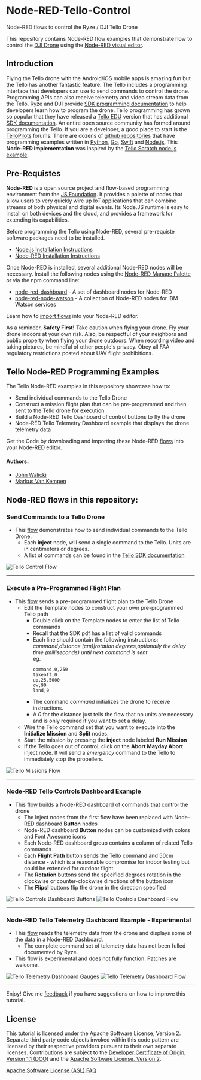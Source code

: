 # Node-RED-Tello-Control

Node-RED flows to control the Ryze / DJI Tello Drone

This repository contains Node-RED flow examples that demonstrate how to control
the [DJI Drone](https://www.ryzerobotics.com/tello) using the [Node-RED visual editor](http://nodered.org).

## Introduction

Flying the Tello drone with the Android/iOS mobile apps is amazing fun but the Tello has another fantastic feature.
The Tello includes a programming interface that developers can use to send commands to control the drone. Programming
APIs can also receive telemetry and video stream data from the Tello. Ryze and DJI provide
[SDK programming documentation](https://www.ryzerobotics.com/tello/downloads) to help developers learn how to program
the drone.  Tello programming has grown so popular that they have released a [Tello EDU](https://www.ryzerobotics.com/tello-edu)
version that has additional [SDK documentation](https://www.ryzerobotics.com/tello-edu/downloads).
An entire open source community has formed around programming the Tello. If you are a developer, a good place to start is the
[TelloPilots](https://tellopilots.com/) forums. There are dozens of [github repositories](https://github.com/topics/tello)
that have programming examples written in [Python](https://github.com/damiafuentes/DJITelloPy),
[Go](https://github.com/SMerrony/tello), [Swift](https://github.com/tranchis/TelloSwift) and
[Node.js](https://github.com/SovGVD/nodetello). This **Node-RED implementation** was inspired by the
[Tello Scratch node.js example](https://dl-cdn.ryzerobotics.com/downloads/tello/0222/Tello+Scratch+Readme.pdf).

## Pre-Requistes

**Node-RED** is a open source project and flow-based programming environment from the
[JS Foundation](https://js.foundation/community/projects). It provides a palette of nodes that allow users
to very quickly wire up IoT applications that can combine streams of both physical and digital events.
Its Node.JS runtime is easy to install on both devices and the cloud, and provides a framework for
extending its capabilities.

Before programming the Tello using Node-RED, several pre-requiste software packages need to be installed.
- [Node.js Installation Instructions](https://nodejs.org/en/download/)
- [Node-RED Installation Instructions](https://nodered.org/docs/getting-started/installation)

Once Node-RED is installed, several additional Node-RED nodes will be necessary. Install the following nodes using the [Node-RED Manage Palette](https://github.com/binnes/esp8266Workshop/blob/master/en/part3/NODERED.md#step-3---how-to-install-additional-node-red-nodes) or via the npm command line:
- [node-red-dashboard](https://flows.nodered.org/node/node-red-dashboard) - A set of dashboard nodes for Node-RED
- [node-red-node-watson](https://flows.nodered.org/node/node-red-node-watson) - A collection of Node-RED nodes for IBM Watson services

Learn how to [import flows](https://github.com/binnes/esp8266Workshop/blob/master/en/part3/NODERED.md#step-4---how-to-import-a-prebuilt-flow-from-github)
into your Node-RED editor.

As a reminder, **Safety First!**  Take caution when flying your drone. Fly your drone indoors at your own risk.
Also, be respectful of your neighbors and public property when flying your drone outdoors.  When recording video
and taking pictures, be mindful of other people's privacy.  Obey all FAA regulatory restrictions posted about UAV
flight prohibitions.

## Tello Node-RED Programming Examples

The Tello Node-RED examples in this repository showcase how to:
- Send individual commands to the Tello Drone
- Construct a mission flight plan that can be pre-programmed and then sent to the Tello drone for execution
- Build a Node-RED Tello Dashboard of control buttons to fly the drone
- Node-RED Tello Telemetry Dashboard example that displays the drone telemetry data

Get the Code by downloading and importing these Node-RED [flows](/flows) into your Node-RED editor.

#### Authors:
- [John Walicki](https://github.com/johnwalicki/)
- [Markus Van Kempen](https://github.com/markusvankempen)

## Node-RED flows in this repository:

### Send Commands to a Tello Drone
- This [flow](/flows/nodered-tello-controls.json) demonstrates how to send individual commands to the Tello Drone.
  - Each **inject** node, will send a single command to the Tello.  Units are in centimeters or degrees.
  - A list of commands can be found in the [Tello SDK documentation](https://dl-cdn.ryzerobotics.com/downloads/Tello/Tello%20SDK%202.0%20User%20Guide.pdf)

![Tello Control Flow](/screenshots/NodeRED-Tello-Controls-flow.png?raw=true "Tello Control flow")
___
### Execute a Pre-Programmed Flight Plan
- This [flow](/flows/nodered-tello-missions.json) sends a pre-programmed flight plan to the Tello Drone
  - Edit the Template nodes to construct your own pre-programmed Tello path
    - Double click on the Template nodes to enter the list of Tello commands
    - Recall that the SDK pdf has a list of valid commands
    - Each line should contain the following instructions:<br/>
     *command*,*distance (cm)|rotation degrees*,*optionally the delay time (milliseconds) until next command is sent*<br/>
     eg.
      ```
      command,0,250
      takeoff,0
      up,25,5000
      cw,90
      land,0
      ```
    - The command *command* initializes the drone to receive instructions.
    - A *0* for the distance just tells the flow that no units are necessary and is only required if you want to set a delay.
  - Wire the Tello command set that you want to execute into the **Initialize Mission** and **Split** nodes.
  - Start the mission by pressing the **inject** node labeled **Run Mission**
  - If the Tello goes out of control, click on the **Abort Mayday Abort** inject node. It will send a *emergency* command to the Tello to immediately stop the propellers.

![Tello Missions Flow](/screenshots/NodeRED-Tello-Missions-flow.png?raw=true "Tello Missions flow")
___
### Node-RED Tello Controls Dashboard Example
- This [flow](/flows/nodered-tello-controls-dashboard.json) builds a Node-RED dashboard of commands that control the drone
  - The Inject nodes from the first flow have been replaced with Node-RED dashboard **Button** nodes
  - Node-RED dashboard **Button** nodes can be customized with colors and Font Awesome icons
  - Each Node-RED dashboard group contains a column of related Tello commands
  - Each **Flight Path** button sends the Tello command and 50cm distance - which is a reasonable compromise for indoor testing but could be extended for outdoor flight
  - The **Rotation** buttons send the specified degrees rotation in the clockwise or counter-clockwise directions of the button icon
  - The **Flips!** buttons flip the drone in the direction specified

![Tello Controls Dashboard Buttons](/screenshots/NodeRED-Tello-Controls-Dashboard.png?raw=true "Tello Telemetry Dashboard buttons")
![Tello Controls Dashboard Flow](/screenshots/NodeRED-Tello-Controls-Dash-flow.png?raw=true "Tello Controls Dashboard flow")
___
### Node-RED Tello Telemetry Dashboard Example - Experimental
- This [flow](/flows/nodered-tello-telemetry.json) reads the telemetry data from the drone and displays some of the data in a Node-RED Dashboard.
  - The complete command set of telemetry data has not been fulled documented by Ryze.
- This flow is experimental and does not fully function. Patches are welcome.

![Tello Telemetry Dashboard Gauges](/screenshots/NodeRED-Tello-Telemetry-gauges.png?raw=true "Tello Telemetry Dashboard gauges")
![Tello Telemetry Dashboard Flow](/screenshots/NodeRED-Tello-Telemetry-flow.png?raw=true "Tello Telemetry Dashboard flow")
___

Enjoy!  Give me [feedback](https://github.com/johnwalicki/Node-RED-Tello-Control/issues) if you have suggestions on how to improve this tutorial.

## License
This tutorial is licensed under the Apache Software License, Version 2.  Separate third party code objects invoked within this code pattern are licensed by their respective providers pursuant to their own separate licenses. Contributions are subject to the [Developer Certificate of Origin, Version 1.1 (DCO)](https://developercertificate.org/) and the [Apache Software License, Version 2](http://www.apache.org/licenses/LICENSE-2.0.txt).

[Apache Software License (ASL) FAQ](http://www.apache.org/foundation/license-faq.html#WhatDoesItMEAN)
